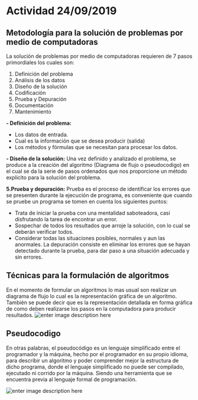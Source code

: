 # Actividad 24/09/2019



## Metodología para la  solución de problemas por  medio de computadoras
 La solución de problemas por medio de computadoras requieren de 7 pasos primordiales los cuales son: 

 1. Definición del problema
 2. Análisis de los datos
 3. Diseño de la solución 
 4. Codificación 
 5. Prueba y Depuración
 6. Documentación
 7. Mantenimiento


**- Definición del problema:** 
-   Los datos de entrada.
-   Cual es la información que se desea producir (salida)
-   Los métodos y fórmulas que se necesitan para procesar los datos.

**- Diseño de la solución:** Una vez definido y analizado el problema, se produce a la creación del algoritmo (Diagrama de flujo o pseudocodigo) en el cual se da la serie de pasos ordenados que nos proporcione un método explicito para la solución del problema.

**5.Prueba y depuración:** Prueba es el proceso de identificar los errores que se presenten durante la ejecución de programa, es conveniente que cuando se pruebe un programa se tomen en cuenta los siguientes puntos:
- Trata de iniciar la prueba con una mentalidad saboteadora, casi disfrutando la tarea de encontrar un error.
- Sospechar de todos los resultados que arroje la solución, con lo cual se deberán verificar todos.
- Considerar todas las situaciones posibles, normales y aun las anormales.
La depuración consiste en eliminar los errores que se hayan detectado durante la prueba, para dar paso a una situación adecuada y sin errores.

## Técnicas para la formulación de algoritmos 
En el momento de formular un algoritmos lo mas usual son realizar un diagrama de flujo lo cual es la representación gráfica de un algoritmo. También se puede decir que es la representación detallada en forma gráfica de como deben realizarse los pasos en la computadora para producir resultados.
![enter image description here](https://concepto.de/wp-content/uploads/2018/02/simbologia.jpg)
## Pseudocodigo

En otras palabras, el pseudocódigo es un lenguaje simplificado entre el programador y la máquina, hecho por el programador en su propio idioma, para describir un algoritmo y poder comprender mejor la estructura de dicho programa, donde el lenguaje simplificado no puede ser compilado, ejecutado ni corrido por la máquina. Siendo una herramienta que se encuentra previa al lenguaje formal de programación.

![enter image description here](https://www.paginaswebs.com/wp-content/uploads/2016/11/Ejemplos-de-palabras-reservadas-para-el-pseudocodigo.jpg)
